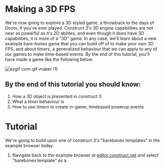 # Making a 3D FPS
We're now going to explore a 3D styled game, a throwback to the days of Doom, if you've ever played. Construct 3's 3D engine capabilities are not near as powerful as it's 2D abilites, and even though it does have 3D capabilities, it is more of a "3D" game. In any case, we'll learn about a new example bare-bones game that you can build off of to make your own 3D FPS, and about timers, a generalized behaviour that we can apply to any of our games to make time-based events. By the end of this tutorial, you'll have made a game like the following below. 

![ezgif com-gif-maker (1)](https://user-images.githubusercontent.com/101632496/206664084-95077525-08cc-4185-9096-8648fabbd169.gif)


## By the end of this tutorial you should know:
1. How a 3D object is presented in construct 3
2. What a *timer* behaviour is
3. How to use *timers* to create in-game, timebased powerup events


# Tutorial
We're going to build upon one of construct 3's "barebones templates" in the example browser today. 

1. Navigate back to the example browser at [editor.construct.net](https://editor.construct.net) and select "barebones template" as a 
